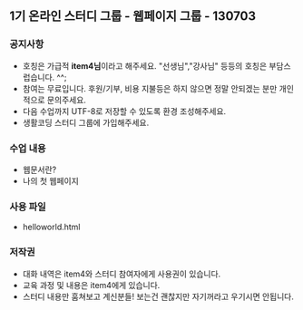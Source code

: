 ## 1기 온라인 스터디 그룹 - 웹페이지 그룹 - 130703

### 공지사항
- 호칭은 가급적 **item4님**이라고 해주세요. "선생님","강사님" 등등의 호칭은 부담스럽습니다. ^^;
- 참여는 무료입니다. 후원/기부, 비용 지불등은 하지 않으면 정말 안되겠는 분만 개인적으로 문의주세요.
- 다음 수업까지 UTF-8로 저장할 수 있도록 환경 조성해주세요.
- 생활코딩 스터디 그룹에 가입해주세요.

### 수업 내용
- 웹문서란?
- 나의 첫 웹페이지

### 사용 파일
- helloworld.html

### 저작권
- 대화 내역은 item4와 스터디 참여자에게 사용권이 있습니다.
- 교육 과정 및 내용은 item4에게 있습니다.
- 스터디 내용만 훔쳐보고 계신분들! 보는건 괜찮지만 자기꺼라고 우기시면 안됩니다.